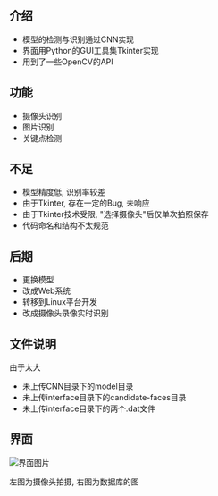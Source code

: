 ## 介绍
- 模型的检测与识别通过CNN实现
- 界面用Python的GUI工具集Tkinter实现
- 用到了一些OpenCV的API

## 功能
- 摄像头识别
- 图片识别
- 关键点检测

## 不足
- 模型精度低, 识别率较差
- 由于Tkinter, 存在一定的Bug, 未响应
- 由于Tkinter技术受限, "选择摄像头"后仅单次拍照保存
- 代码命名和结构不太规范

## 后期
- 更换模型
- 改成Web系统
- 转移到Linux平台开发
- 改成摄像头录像实时识别

## 文件说明
由于太大
- 未上传CNN目录下的model目录
- 未上传interface目录下的candidate-faces目录
- 未上传interface目录下的两个.dat文件


## 界面
![界面图片](http://github.com/Acemonia/Interface/interface_image.jpg)

左图为摄像头拍摄, 右图为数据库的图
